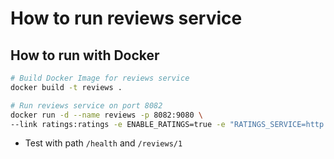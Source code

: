 # How to run reviews service

## How to run with Docker

```bash
# Build Docker Image for reviews service
docker build -t reviews .

# Run reviews service on port 8082
docker run -d --name reviews -p 8082:9080 \
--link ratings:ratings -e ENABLE_RATINGS=true -e "RATINGS_SERVICE=http://ratings:8080" reviews
```

* Test with path `/health` and `/reviews/1`
